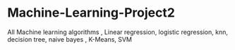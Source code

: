 # Machine-Learning-Project2
All Machine learning algorithms , Linear regression, logistic regression, knn, decision tree, naive bayes , K-Means, SVM
